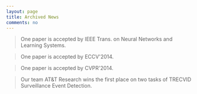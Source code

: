 ```yaml
---
layout: page
title: Archived News
comments: no
---
```


> One paper is accepted by IEEE Trans. on Neural Networks and Learning Systems. 

> One paper is accepted by ECCV'2014.

> One paper is accepted by CVPR'2014.

> Our team AT&T Research wins the first place on two tasks of TRECVID Surveillance Event Detection. 